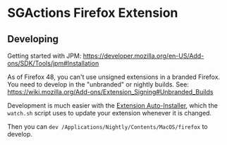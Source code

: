SGActions Firefox Extension
===========================


Developing
----------

Getting started with JPM: https://developer.mozilla.org/en-US/Add-ons/SDK/Tools/jpm#Installation

As of Firefox 48, you can't use unsigned extensions in a branded Firefox. You need to develop in the "unbranded" or nightly builds. See: https://wiki.mozilla.org/Add-ons/Extension_Signing#Unbranded_Builds

Development is much easier with the [Extension Auto-Installer](https://addons.mozilla.org/en-US/firefox/addon/autoinstaller/), which the `watch.sh` script uses to update your extension whenever it is changed.

Then you can `dev /Applications/Nightly/Contents/MacOS/firefox` to develop.
